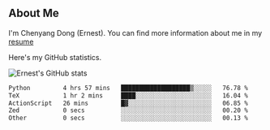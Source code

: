 ## About Me

I'm Chenyang Dong (Ernest). You can find more information about me in my [resume](https://github.com/ernestDong/resume)

Here's my GitHub statistics.

![Ernest's GitHub stats](https://github-readme-stats.vercel.app/api?username=ErnestDong&show_icons=true?count_private=true)

<!--START_SECTION:waka-->

```txt
Python         4 hrs 57 mins   ███████████████████▒░░░░░   76.78 %
TeX            1 hr 2 mins     ████░░░░░░░░░░░░░░░░░░░░░   16.04 %
ActionScript   26 mins         █▓░░░░░░░░░░░░░░░░░░░░░░░   06.85 %
Zed            0 secs          ░░░░░░░░░░░░░░░░░░░░░░░░░   00.20 %
Other          0 secs          ░░░░░░░░░░░░░░░░░░░░░░░░░   00.13 %
```

<!--END_SECTION:waka-->
